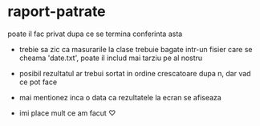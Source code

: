 # raport-patrate
poate il fac privat dupa ce se termina conferinta asta

- trebie sa zic ca masurarile la clase trebuie bagate intr-un fisier care se cheama 'date.txt', poate il includ mai tarziu pe al nostru

- posibil rezultatul ar trebui sortat in ordine crescatoare dupa n, dar vad ce pot face
- mai mentionez inca o data ca rezultatele la ecran se afiseaza
- imi place mult ce am facut ♡
